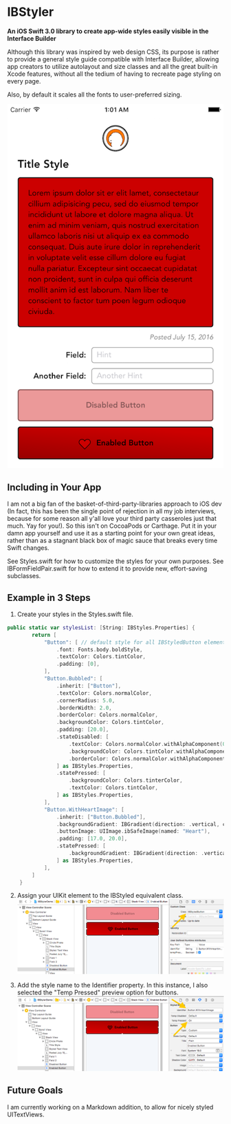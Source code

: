 # IBStyler

**An iOS Swift 3.0 library to create app-wide styles easily visible in the Interface Builder**

Although this library was inspired by web design CSS, its purpose is rather to provide a general style guide compatible with Interface Builder, allowing app creators to utilize autolayout and size classes and all the great built-in Xcode features, without all the tedium of having to recreate page styling on every page. 

Also, by default it scales all the fonts to user-preferred sizing.

![Example](/screenshots/SampleView.png?raw=true)

## Including in Your App

I am not a big fan of the basket-of-third-party-libraries approach to iOS dev (In fact, this has been the single point of rejection in all my job interviews, because for some reason all y'all love your third party casseroles just that much. Yay for you!). So this isn't on CocoaPods or Carthage. Put it in your damn app yourself and use it as a starting point for your own great ideas, rather than as a stagnant black box of magic sauce that breaks every time Swift changes. 

See Styles.swift for how to customize the styles for your own purposes. See IBFormFieldPair.swift for how to extend it to provide new, effort-saving subclasses.


## Example in 3 Steps

1. Create your styles in the Styles.swift file.

```swift
public static var stylesList: [String: IBStyles.Properties] {
        return [
            "Button": [ // default style for all IBStyledButton elements
                .font: Fonts.body.boldStyle,
                .textColor: Colors.tintColor,
                .padding: [0],
            ],
            "Button.Bubbled": [
                .inherit: ["Button"],
                .textColor: Colors.normalColor,
                .cornerRadius: 5.0,
                .borderWidth: 2.0,
                .borderColor: Colors.normalColor,
                .backgroundColor: Colors.tintColor,
                .padding: [20.0],
                .stateDisabled: [
                    .textColor: Colors.normalColor.withAlphaComponent(0.4),
                    .backgroundColor: Colors.tintColor.withAlphaComponent(0.4),
                    .borderColor: Colors.normalColor.withAlphaComponent(0.4),
                ] as IBStyles.Properties,
                .statePressed: [
                    .backgroundColor: Colors.tinterColor,
                    .textColor: Colors.tintColor,
                ] as IBStyles.Properties,
            ],
            "Button.WithHeartImage": [
                .inherit: ["Button.Bubbled"],
                .backgroundGradient: IBGradient(direction: .vertical, colors: [Colors.tintColor, Colors.tinterColor]),
                .buttonImage: UIImage.ibSafeImage(named: "Heart"),
                .padding: [17.0, 20.0],
                .statePressed: [
                    .backgroundGradient: IBGradient(direction: .vertical, colors: [Colors.tinterColor, Colors.tintColor]),
                ] as IBStyles.Properties,
            ],
        ]
    }
```

2. Assign your UIKit element to the IBStyled equivalent class.
![Declare the IBStyled class](/screenshots/SampleIB1.png?raw=true)

3. Add the style name to the Identifier property. In this instance, I also selected the "Temp Pressed" preview option for buttons.
![Declare the IBStyled class](/screenshots/SampleIB2.png?raw=true)


## Future Goals

I am currently working on a Markdown addition, to allow for nicely styled UITextViews.